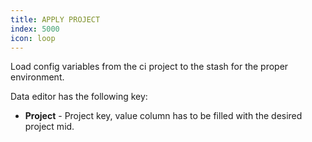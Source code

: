 ```yaml
---
title: APPLY PROJECT
index: 5000
icon: loop
---
```


Load config variables from the ci project to the stash for the proper environment.

Data editor has the following key:

- **Project** - Project key, value column has to be filled with the desired project mid.
